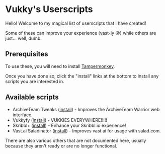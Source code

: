 # Vukky's Userscripts

Hello! Welcome to my magical list of userscripts that I have created!

Some of these can improve your experience (vast-ly 😛) while others are just... well, dumb.

## Prerequisites

To use these, you will need to install [Tampermonkey](https://tampermonkey.net).

Once you have done so, click the "install" links at the bottom to install any scripts you are interested in.

## Available scripts

* ArchiveTeam Tweaks ([install](https://raw.githubusercontent.com/Vukkyy/userscripts/main/archiveteamtweaks.user.js)) - Improves the ArchiveTeam Warrior web interface.
* Vukkyfy ([install](https://raw.githubusercontent.com/Vukkyy/userscripts/main/vastaisaladinator.user.js)) - VUKKIES EVERYWHERE!!!!!
* Skribbl+ ([install](https://github.com/Vukky123/userscripts/raw/main/skribbl/skribblplus.user.js)) - Enhance your Skribbl.io experience!
* Vast.ai Saladinator ([install](https://raw.githubusercontent.com/Vukkyy/userscripts/main/vastaisaladinator.user.js)) - Improves vast.ai for usage with salad.com.

There are also various others that are not documented here, usually because they aren't ready or are no longer functional.
